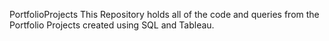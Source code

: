 PortfolioProjects
This Repository holds all of the code and queries from the Portfolio Projects created using SQL and Tableau.
